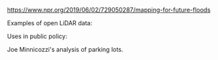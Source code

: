 https://www.npr.org/2019/06/02/729050287/mapping-for-future-floods

Examples of open LiDAR data:

Uses in public policy:

Joe Minnicozzi's analysis of parking lots. 

